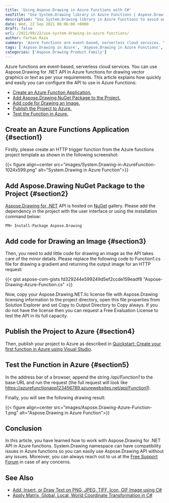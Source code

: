 ```yaml
---
title: 'Using Aspose.Drawing in Azure Functions with C#'
seoTitle: "Use System.Drawing library in Azure Functions | Aspose.Drawing API"
description: "Use System.Drawing library in Azure Functions to avoid any issues. Aspose.Drawing is simple and compatible with cloud infrastructure using C#."
date: Wed, 22 Sep 2021 08:06:00 +0000
draft: false
url: /2021/09/22/use-system-drawing-in-azure-functions/
author: Farhan Raza
summary: 'Azure functions are event-based, serverless cloud services. You can use Aspose.Drawing for .NET API in Azure functions for drawing vector graphics or text as per your requirements. This article explains how quickly and easily you can configure the API to use in Azure Functions.'
tags: ['Aspose.Drawing in Azure', 'Aspose.Drawing in Azure Functions', 'System.Drawing in Azure', 'System.Drawing in Azure Functions']
categories: ['Aspose.Drawing Product Family']
---
```


Azure functions are event-based, serverless cloud services. You can use Aspose.Drawing for .NET API in Azure functions for drawing vector graphics or text as per your requirements. This article explains how quickly and easily you can configure the API to use in Azure Functions:

*   [Create an Azure Function Application.][1]
*   [Add Aspose.Drawing NuGet Package to the Project.][2]
*   [Add code for Drawing an Image.][3]
*   [Publish the Project to Azure.][4]
*   [Test the Function in Azure.][5]

## Create an Azure Functions Application {#section1}

Firstly, please create an HTTP trigger function from the Azure functions project template as shown in the following screenshot:



{{< figure align=center src="images/System.Drawing-in-AzureFunction-1024x599.png" alt="System.Drawing in Azure Function">}}


## Add Aspose.Drawing NuGet Package to the Project {#section2}

[Aspose.Drawing for .NET][6] API is hosted on [NuGet][7] gallery. Please add the dependency in the project with the user interface or using the installation command below:

```
PM> Install-Package Aspose.Drawing
```

## Add code for Drawing an Image {#section3}

Then, you need to add little code for drawing an image as the API takes care of the minor details. Please replace the following code to Function1.cs file for drawing a gradient and returning the output image for an HTTP request:

{{< gist aspose-com-gists fd329244e599249d5ef2ccde159eadf8 "Aspose-Drawing-Azure-Function.cs" >}}

Now, copy your Aspose.Drawing.NET.lic license file with Aspose.Drawing licensing information to the project directory, open this file properties from Solution Explorer and set Copy to Output Directory to Copy always. If you do not have the license then you can request a Free Evaluation License to test the API in its full capacity.

## Publish the Project to Azure {#section4}

Then, publish your project to Azure as described in [Quickstart: Create your first function in Azure using Visual Studio][8].

## Test the Function in Azure {#section5}

In the address bar of a browser, append the string _/api/Function1_ to the base URL and run the request (the full request will look like https://azurefunctionapp123456789.azurewebsites.net/api/Function1).

Finally, you will see the following drawing result:



{{< figure align=center src="images/Aspose.Drawing-Azure-Function-1.png" alt="Aspose.Drawing in Azure Function">}}


## Conclusion

In this article, you have learned how to work with Aspose.Drawing for .NET API in Azure functions. System.Drawing namespace can have compatibility issues in Azure functions so you can easily use Aspose.Drawing API without any issues. Moreover, you can always reach out to us at the [Free Support Forum][9] in case of any concerns.

## See Also

*   [Add, Insert, or Draw Text on PNG, JPEG, TIFF, Icon, GIF Image using C#][10]
*   [Apply Matrix, Global, Local, World Coordinate Transformation in C#][11]




[1]: #section1
[2]: #section2
[3]: #section3
[4]: #section4
[5]: #section5
[6]: https://products.aspose.com/drawing/net
[7]: https://nuget.org/packages/Aspose.Drawing
[8]: https://docs.microsoft.com/en-us/azure/azure-functions/functions-create-your-first-function-visual-studio#publish-the-project-to-azure
[9]: https://forum.aspose.com/c/drawing/44
[10]: https://blog.aspose.com/2021/02/28/draw-text-image-csharp/
[11]: https://blog.aspose.com/2021/03/04/matrix-global-local-world-transformation-csharp/




